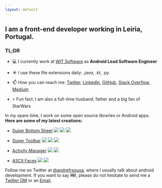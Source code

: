 ```yaml
---
layout: default
---
```


## I am a front-end developer working in Leiria, Portugal. 
### TL;DR

- 💻 I currently work at [WIT Software](https://twitter.com/wit_software) as **Android Lead Software Engineer**

- ☀️ I use these file extensions daily: *.java*, *.kt*, *.py*

- 📫 How you can reach me: [Twitter](https://twitter.com/andrefrsousa), [LinkedIn](https://www.linkedin.com/in/andrefrsousa/), [GitHub](https://github.com/andrefrsousa), [Stack Overflow](https://stackoverflow.com/users/1574250/andré-sousa?tab=profile), [Medium](https://medium.com/andré-sousa)

- ⚡ Fun fact: I am also a full-time husband, father and a big fan of StarWars

In my spare time, I work on some open source libraries or Android apps.
**Here are some of my latest creations:**

- [Super Bottom Sheet](https://github.com/andrefrsousa/SuperBottomSheet) ![](https://img.shields.io/github/release/andrefrsousa/SuperBottomSheet.svg?label=lib) ![](https://img.shields.io/badge/%20-kotlin-FD7C3F) ![](https://img.shields.io/github/stars/andrefrsousa/superbottomsheet.svg?style=social&label=Star)

- [Super Toolbar](https://github.com/andrefrsousa/SuperToolbar) ![](https://img.shields.io/github/release/andrefrsousa/SuperToolbar.svg?label=lib) ![](https://img.shields.io/badge/%20-kotlin-FD7C3F) ![](https://img.shields.io/github/stars/andrefrsousa/supertoolbar.svg?style=social&label=Star)

- [Activity Manager](https://play.google.com/store/apps/details?id=com.andrefrsousa.tools.activitymanager) ![](https://img.shields.io/badge/app-v1.5-blue.svg) ![](https://img.shields.io/badge/%20-android-32DE84)

- [ASCII Faces](https://play.google.com/store/apps/details?id=com.andrefrsousa.tools.ascii) ![](https://img.shields.io/badge/app-v1.2-blue.svg) ![](https://img.shields.io/badge/%20-android-32DE84)

Follow me on Twitter at [@andrefrsousa](https://twitter.com/andrefrsousa), where I usually talk about android development. If you want to say **Hi!**, please do not hesitate to send me a [Twitter DM](https://twitter.com/messages/compose?recipient_id=1048843283613605888) or an [Email](mailto:andrefrsousa@gmail.com).